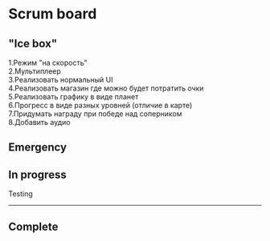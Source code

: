 # Scrum board

"Ice box"
---------------------
1.Режим "на скорость"  
2.Мультиплеер  
3.Реализовать нормальный UI  
4.Реализовать магазин где можно будет потратить очки  
5.Реализовать графику в виде планет  
6.Прогресс в виде разных уровней (отличие в карте)  
7.Придумать награду при победе над соперником  
8.Добавить аудио  

Emergency
---------------------

In progress
---------------------

Testing

---------------------
Complete
---------------------

